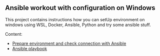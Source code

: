 ## Ansible workout with configuration on Windows

This project contains instructions how you can setUp environment on windows using WSL, Docker, Ansible, Python
and try some ansible stuff.

Content:
- [Prepare environment and check connection with Ansible](Configure_system_and_Ansible_setup.md)
- [Ansible playbook](Work_with_ansible_playbook.md)